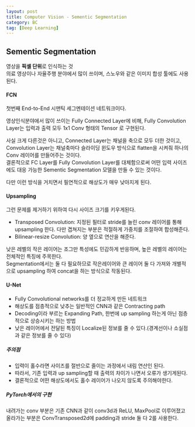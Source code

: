 ```yaml
---
layout: post
title: Computer Vision - Sementic Segmentation  
category: BC
tag: [Deep Learning]
---
```


## Sementic Segmentation  

영상을 **픽셀 단위**로 인식하는 것  
의료 영상이나 자율주행 분야에서 많이 쓰이며, 스노우와 같은 이미지 합성 툴에도 사용된다.  

#### FCN  

첫번째 End-to-End 시맨틱 세그멘테이션 네트워크이다.  

영상인식분야에서 많이 쓰이는 Fully Connected Layer에 비해, Fully Convolution Layer는 입력과 출력 모두 1x1 Conv 형태의 Tensor 로 구현된다.  

사실 크게 다른것은 아니고, Connected Layer는 채널을 축으로 모두 더한 것이고,  Convolution Layer는 채널축마다 슬라이딩 윈도우 방식으로 flatten을 시켜줘 하나의 Conv 레이어를 만들어주는 것이다.  
결론적으로 FC Layer를 Fully Convolution Layer를 대체함으로써 어떤 입력 사이즈에도 대응 가능한 Sementic Segmentation 모델을 만들 수 있는 것이다.  

다만 이런 방식을 거치면서 필연적으로 해상도가 매우 낮아지게 된다.  

#### Upsampling  

그런 문제를 제거하기 위하여 다시 사이즈 크기를 키우게된다.   

- Transposed Convolution: 지정된 필터로 stride를 늘린 conv 레이어를 통해 upsampling 한다. 다만 겹쳐지는 부분은 적절하게 가중치를 조절하여 합성해준다.    
- Bilinear-resize Convolution: 양 옆으로 연산을 해준다.  

낮은 레벨의 작은 레이어는 조그만 특성에도 민감하게 반응하며, 높은 레벨의 레이어는 전체적인 특징에 주목한다.  
Segmentation에서는 둘 다 필요하므로 작은레이어와 큰 레이어 둘 다 가져와 개별적으로 upsampling 하여 concat을 하는 방식으로 작동된다.  

#### U-Net  

- Fully Convolutional networks를 더 정교하게 만든 네트워크  
- 해상도를 점층적으로 낮추는 일반적인 CNN과 같은 Contracting path
- Decoding이라 부르는 Expanding Path, 한번에 up sampling 하는게 아닌 점층적으로 상승시키는 하는 방법  
- 낮은 레이어에서 전달된 특징이 Localize된 정보를 줄 수 있다.(경계선이나 소실점과 같은 정보를 줄 수 있다)  

##### 주의점

- 입력이 홀수라면 사이즈를 절반으로 줄이는 과정에서 내림 연산인 된다.  
- 따라서, 기존 입력과 up sampling할 때 출력의 차이가 나면서 오류가 생기게된다.  
- 결론적으로 어떤 해상도에서도 홀수 레이어가 나오지 않도록 주의해야한다.  

##### PyTorch에서의 구현  

내려가는 conv 부분은 기존 CNN과 같이 conv3d과 ReLU, MaxPool로 이루어졌고 올라가는 부분은 ConvTransposed2d에 padding과 stride 둘 다 2를 사용한다.  





